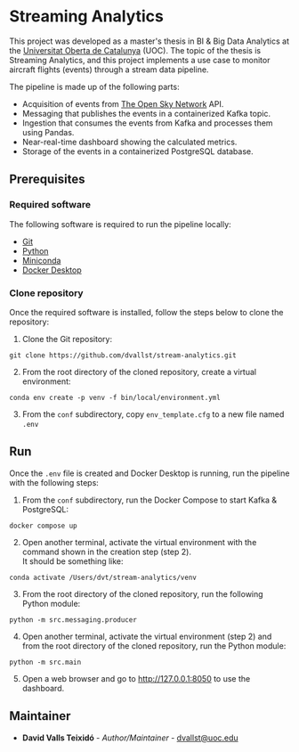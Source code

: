 # Streaming Analytics

This project was developed as a master's thesis in BI & Big Data Analytics at the [Universitat Oberta de Catalunya](https://www.uoc.edu) (UOC).
The topic of the thesis is Streaming Analytics, and this project implements a use case to monitor aircraft flights (events) 
through a stream data pipeline.

The pipeline is made up of the following parts:
- Acquisition of events from [The Open Sky Network](https://opensky-network.org) API.
- Messaging that publishes the events in a containerized Kafka topic.
- Ingestion that consumes the events from Kafka and processes them using Pandas.
- Near-real-time dashboard showing the calculated metrics.
- Storage of the events in a containerized PostgreSQL database.

## Prerequisites

### Required software

The following software is required to run the pipeline locally:

- [Git](https://git-scm.com/download)
- [Python](https://www.python.org/downloads)
- [Miniconda](https://docs.conda.io/en/latest/miniconda.html)
- [Docker Desktop](https://www.docker.com/products/docker-desktop)

### Clone repository

Once the required software is installed, follow the steps below to clone the repository:

1. Clone the Git repository:  
```
git clone https://github.com/dvallst/stream-analytics.git
```
2. From the root directory of the cloned repository, create a virtual environment:  
```
conda env create -p venv -f bin/local/environment.yml
```
3. From the `conf` subdirectory, copy `env_template.cfg` to a new file named `.env`

## Run

Once the `.env` file is created and Docker Desktop is running, run the pipeline with the following steps:

1. From the `conf` subdirectory, run the Docker Compose to start Kafka & PostgreSQL:  
```
docker compose up
```
2. Open another terminal, activate the virtual environment with the command shown in the creation step (step 2).  
It should be something like:  
```
conda activate /Users/dvt/stream-analytics/venv
```
3. From the root directory of the cloned repository, run the following Python module:  
```
python -m src.messaging.producer
```
4. Open another terminal, activate the virtual environment (step 2) and from the root directory of the cloned repository, run the Python module:  
```
python -m src.main
```
5. Open a web browser and go to http://127.0.0.1:8050 to use the dashboard.

## Maintainer

* **David Valls Teixidó** - *Author/Maintainer* - [dvallst@uoc.edu](https://github.com/dvallst)

